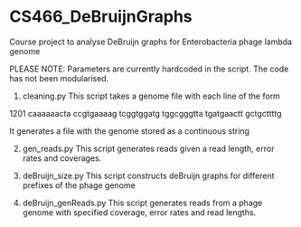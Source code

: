 # CS466_DeBruijnGraphs
Course project to analyse DeBruijn graphs for Enterobacteria phage lambda genome

PLEASE NOTE:
Parameters are currently hardcoded in the script. The code has not been modularised.

1. cleaning.py
This script takes a genome file with each line of the form 


1201 caaaaaacta ccgtgaaaag tcggtggatg tggcgggtta tgatgaactt gctgcttttg


It generates a file with the genome stored as a continuous string

2. gen_reads.py
This script generates reads given a read length, error rates and coverages.

3. deBruijn_size.py
This script constructs deBruijn graphs for different prefixes of the phage genome

4. deBruijn_genReads.py
This script generates reads from a phage genome with specified coverage, error rates and read lengths.
